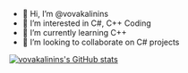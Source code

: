- 👋 Hi, I’m @vovakalinins
- 👀 I’m interested in C#, C++ Coding
- 🌱 I’m currently learning C++
- 💞️ I’m looking to collaborate on C# projects

[![vovakalinins's GitHub stats](https://github-readme-stats.vercel.app/api?username=vovakalinins)](https://github.com/anuraghazra/github-readme-stats)

<!---
vovakalinins/vovakalinins is a ✨ special ✨ repository because its `README.md` (this file) appears on your GitHub profile.
You can click the Preview link to take a look at your changes.
--->
